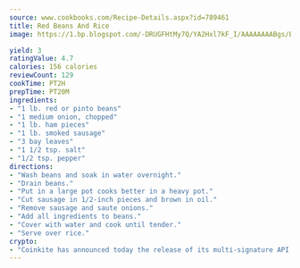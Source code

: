 ```yaml
---
source: www.cookbooks.com/Recipe-Details.aspx?id=789461
title: Red Beans And Rice
image: https://1.bp.blogspot.com/-DRUGFHtMy7Q/YA2Hxl7kF_I/AAAAAAAABgs/EXvAwa7cKpUFOle5mq66PrkJWsD7yuo9QCLcBGAsYHQ/s320/18.png

yield: 3
ratingValue: 4.7
calories: 156 calories
reviewCount: 129
cookTime: PT2H
prepTime: PT20M
ingredients:
- "1 lb. red or pinto beans"
- "1 medium onion, chopped"
- "1 lb. ham pieces"
- "1 lb. smoked sausage"
- "3 bay leaves"
- "1 1/2 tsp. salt"
- "1/2 tsp. pepper"
directions:
- "Wash beans and soak in water overnight."
- "Drain beans."
- "Put in a large pot cooks better in a heavy pot."
- "Cut sausage in 1/2-inch pieces and brown in oil."
- "Remove sausage and saute onions."
- "Add all ingredients to beans."
- "Cover with water and cook until tender."
- "Serve over rice."
crypto:
- "Coinkite has announced today the release of its multi-signature API and Co-sign Pages, giving users the first Bitcoin platform of its kind to support M-of-15 signatures."
---
```

